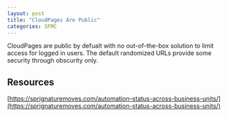 ```yaml
---
layout: post
title: "CloudPages Are Public"
categories: SFMC
---
```

CloudPages are public by defualt with no out-of-the-box solution to limit access for logged in users. The default randomized URLs provide some security through obscurity only.

## Resources
[https://sprignaturemoves.com/automation-status-across-business-units/](https://sprignaturemoves.com/automation-status-across-business-units/)